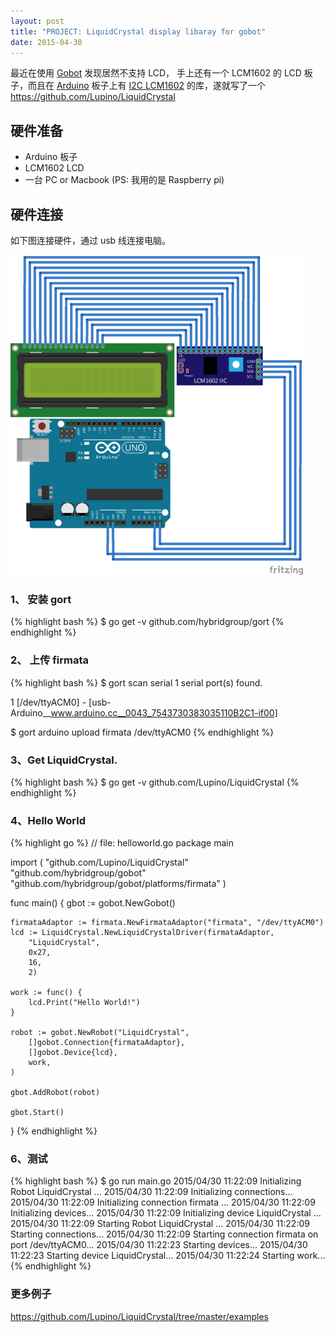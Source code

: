 ```yaml
---
layout: post
title: "PROJECT: LiquidCrystal display libaray for gobot"
date: 2015-04-30
---
```


最近在使用 [Gobot](http://gobot.io) 发现居然不支持 LCD，
手上还有一个 LCM1602 的 LCD 板子，而且在 [Arduino](http://arduino.cc) 板子上有
[I2C LCM1602](https://github.com/fdebrabander/Arduino-LiquidCrystal-I2C-library)
的库，遂就写了一个 <https://github.com/Lupino/LiquidCrystal>

硬件准备
------

- Arduino 板子
- LCM1602 LCD
- 一台 PC or Macbook (PS: 我用的是 Raspberry pi)

硬件连接
------

如下图连接硬件，通过 usb 线连接电脑。

![](/images/LCM1602_bb.png)

### 1、 安装 gort

{% highlight bash %}
$ go get -v github.com/hybridgroup/gort
{% endhighlight %}
### 2、 上传 firmata

{% highlight bash %}
$ gort scan serial
1 serial port(s) found.

1 [/dev/ttyACM0] - [usb-Arduino__www.arduino.cc__0043_7543730383035110B2C1-if00]

$ gort arduino upload firmata /dev/ttyACM0
{% endhighlight %}

### 3、Get LiquidCrystal.

{% highlight bash %}
$ go get -v github.com/Lupino/LiquidCrystal
{% endhighlight %}

### 4、Hello World
{% highlight go %}
// file: helloworld.go
package main

import (
	"github.com/Lupino/LiquidCrystal"
	"github.com/hybridgroup/gobot"
	"github.com/hybridgroup/gobot/platforms/firmata"
)

func main() {
	gbot := gobot.NewGobot()

	firmataAdaptor := firmata.NewFirmataAdaptor("firmata", "/dev/ttyACM0")
	lcd := LiquidCrystal.NewLiquidCrystalDriver(firmataAdaptor,
		"LiquidCrystal",
		0x27,
		16,
		2)

	work := func() {
		lcd.Print("Hello World!")
	}

	robot := gobot.NewRobot("LiquidCrystal",
		[]gobot.Connection{firmataAdaptor},
		[]gobot.Device{lcd},
		work,
	)

	gbot.AddRobot(robot)

	gbot.Start()
}
{% endhighlight %}

### 6、测试
{% highlight bash %}
$ go run main.go
2015/04/30 11:22:09 Initializing Robot LiquidCrystal ...
2015/04/30 11:22:09 Initializing connections...
2015/04/30 11:22:09 Initializing connection firmata ...
2015/04/30 11:22:09 Initializing devices...
2015/04/30 11:22:09 Initializing device LiquidCrystal ...
2015/04/30 11:22:09 Starting Robot LiquidCrystal ...
2015/04/30 11:22:09 Starting connections...
2015/04/30 11:22:09 Starting connection firmata on port /dev/ttyACM0...
2015/04/30 11:22:23 Starting devices...
2015/04/30 11:22:23 Starting device LiquidCrystal...
2015/04/30 11:22:24 Starting work...
{% endhighlight %}

### 更多例子
<https://github.com/Lupino/LiquidCrystal/tree/master/examples>
